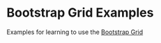 # Bootstrap Grid Examples
Examples for learning to use the [Bootstrap Grid](http://getbootstrap.com/css/#grid)

